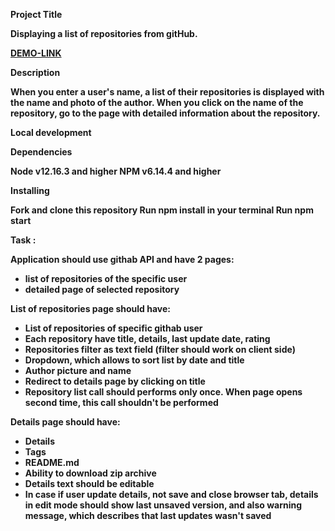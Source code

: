 <b>Project Title<b>

Displaying a list of repositories from gitHub.

[DEMO-LINK](https://bogdan-kotsupey.github.io/git-api/)

Description

When you enter a user's name, a list of their repositories is displayed with the name and photo of the author. 
When you click on the name of the repository, go to the page with detailed information about the repository.

Local development

Dependencies

Node v12.16.3 and higher
NPM v6.14.4 and higher

Installing

Fork and clone this repository
Run npm install in your terminal
Run npm start


Task : 

Application should use githab API and have 2 pages:
- list of repositories of the specific user
- detailed page of selected repository

List of repositories page should have:
- List of repositories of specific githab user
- Each repository have title, details, last update date, rating
- Repositories filter as text field (filter should work on client side)
- Dropdown, which allows to sort list by date and title
- Author picture and name
- Redirect to details page by clicking on title
- Repository list call should performs only once. When page opens second time, this call shouldn't be performed

Details page should have:
- Details
- Tags
- README.md
- Ability to download zip archive
- Details text should be editable
- In case if user update details, not save and close browser tab, details in edit mode should show last unsaved version, and also warning message, which describes that last updates wasn't saved
